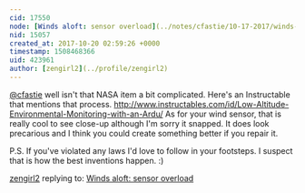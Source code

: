 ```yaml
---
cid: 17550
node: [Winds aloft: sensor overload](../notes/cfastie/10-17-2017/winds-aloft-sensor-overload)
nid: 15057
created_at: 2017-10-20 02:59:26 +0000
timestamp: 1508468366
uid: 423961
author: [zengirl2](../profile/zengirl2)
---
```


[@cfastie](/profile/cfastie) well isn't that NASA item a bit complicated. Here's an Instructable that mentions that process.  http://www.instructables.com/id/Low-Altitude-Environmental-Monitoring-with-an-Ardu/ As for your wind sensor, that is really cool to see close-up although I'm sorry it snapped. It does look precarious and I think you could create something better if you repair it. 

P.S. If you've violated any laws I'd love to follow in your footsteps. I suspect that is how the best inventions happen. :)

[zengirl2](../profile/zengirl2) replying to: [Winds aloft: sensor overload](../notes/cfastie/10-17-2017/winds-aloft-sensor-overload)

